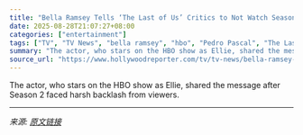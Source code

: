 ```yaml
---
title: "Bella Ramsey Tells ‘The Last of Us’ Critics to Not Watch Season 3 If They “Hate It So Much”"
date: 2025-08-28T21:07:27+08:00
categories: ["entertainment"]
tags: ["TV", "TV News", "bella ramsey", "hbo", "Pedro Pascal", "The Last of Us"]
summary: "The actor, who stars on the HBO show as Ellie, shared the message after Season 2 faced harsh backlash from viewers."
source_url: "https://www.hollywoodreporter.com/tv/tv-news/bella-ramsey-last-of-us-critics-not-watch-season-3-hate-it-1236356219/"
---
```


The actor, who stars on the HBO show as Ellie, shared the message after Season 2 faced harsh backlash from viewers.

---

*来源: [原文链接](https://www.hollywoodreporter.com/tv/tv-news/bella-ramsey-last-of-us-critics-not-watch-season-3-hate-it-1236356219/)*
